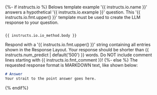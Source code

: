 {%- if instructs.io %}
Belows template example '{{ instructs.io.name }}' answers a hypothetical '{{ instructs.io.example }}' question. This '{{ instructs.io.fmt.upper() }}' template must be used to create the LLM response to your question.

```{{ instructs.io.fmt.lower() }}

{{ instructs.io.io_method.body }}
```

Respond with a '{{ instructs.io.fmt.upper() }}' string containing all entries shown in the Response Layout.
Your response should be shorter than {{ instructs.num_predict | default('500') }} words. Do NOT include comment lines starting with {{ instructs.io.fmt_comment }}!
{%- else %}
The requested response format is MARKDOWN text, like shown below:
```markdown
# Answer
Your strait to the point answer goes here.
```
{% endif%}